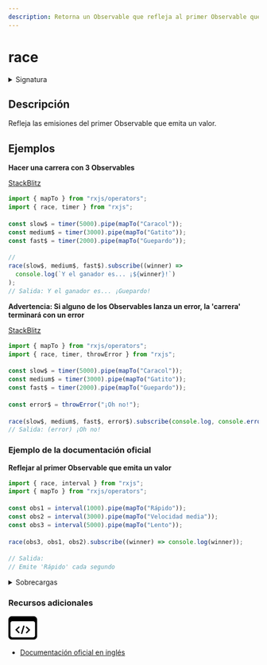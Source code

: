 ```yaml
---
description: Retorna un Observable que refleja al primer Observable que emita un valor
---
```


# race

<details>

<summary>Signatura</summary>

#### Firma

`race<T>(...observables: any[]): Observable<T>`

#### Parámetros

#### Retorna

`Observable<T>`: Un Observable que refleja las emisiones del primer Observable que emita un valor.

</details>

## Descripción

Refleja las emisiones del primer Observable que emita un valor.

## Ejemplos

**Hacer una carrera con 3 Observables**

[StackBlitz](https://stackblitz.com/edit/docu-rxjs-race?file=index.html\))

```javascript
import { mapTo } from "rxjs/operators";
import { race, timer } from "rxjs";

const slow$ = timer(5000).pipe(mapTo("Caracol"));
const medium$ = timer(3000).pipe(mapTo("Gatito"));
const fast$ = timer(2000).pipe(mapTo("Guepardo"));

//
race(slow$, medium$, fast$).subscribe((winner) =>
  console.log(`Y el ganador es... ¡${winner}!`)
);
// Salida: Y el ganador es... ¡Guepardo!
```

**Advertencia: Si alguno de los Observables lanza un error, la 'carrera' terminará con un error**

[StackBlitz](https://stackblitz.com/edit/docu-rxjs-race-2?file=index.ts)

```javascript
import { mapTo } from "rxjs/operators";
import { race, timer, throwError } from "rxjs";

const slow$ = timer(5000).pipe(mapTo("Caracol"));
const medium$ = timer(3000).pipe(mapTo("Gatito"));
const fast$ = timer(2000).pipe(mapTo("Guepardo"));

const error$ = throwError("¡Oh no!");

race(slow$, medium$, fast$, error$).subscribe(console.log, console.error);
// Salida: (error) ¡Oh no!
```

### Ejemplo de la documentación oficial

**Reflejar al primer Observable que emita un valor**

```javascript
import { race, interval } from "rxjs";
import { mapTo } from "rxjs/operators";

const obs1 = interval(1000).pipe(mapTo("Rápido"));
const obs2 = interval(3000).pipe(mapTo("Velocidad media"));
const obs3 = interval(5000).pipe(mapTo("Lento"));

race(obs3, obs1, obs2).subscribe((winner) => console.log(winner));

// Salida:
// Emite 'Rápido' cada segundo
```

<details>

<summary>Sobrecargas</summary>

#### Firma

`race(arg: [any]): Observable<A>`

#### Parámetros

#### Retorna

`Observable<A>`

#### Firma

`race(arg: [any, any]): Observable<A | B>`

#### Parámetros

#### Retorna

`Observable<A | B>`

#### Firma

`race(arg: [any, any, any]): Observable<A | B | C>`

#### Parámetros

#### Retorna

`Observable<A | B | C>`

#### Firma

`race(arg: [any, any, any, any]): Observable<A | B | C | D>`

#### Parámetros

#### Retorna

`Observable<A | B | C | D>`

#### Firma

`race(arg: [any, any, any, any, any]): Observable<A | B | C | D | E>`

#### Parámetros

#### Retorna

`Observable<A | B | C | D | E>`

#### Firma

`race(arg: any[]): Observable<T>`

#### Parámetros

#### Retorna

`Observable<T>`

#### Firma

`race(arg: any[]): Observable<{}>`

#### Parámetros

#### Retorna

`Observable<{}>`

#### Firma

`race(a: any): Observable<A>`

#### Parámetros

#### Retorna

`Observable<A>`

#### Firma

`race(a: any, b: any): Observable<A | B>`

#### Parámetros

#### Retorna

`Observable<A | B>`

#### Firma

`race(a: any, b: any, c: any): Observable<A | B | C>`

#### Parámetros

#### Retorna

`Observable<A | B | C>`

#### Firma

`race(a: any, b: any, c: any, d: any): Observable<A | B | C | D>`

#### Parámetros

#### Retorna

`Observable<A | B | C | D>`

#### Firma

`race(a: any, b: any, c: any, d: any, e: any): Observable<A | B | C | D | E>`

#### Parámetros

#### Retorna

`Observable<A | B | C | D | E>`

#### Firma

`race(observables: any[]): Observable<T>`

#### Parámetros

#### Retorna

`Observable<T>`

#### Firma

`race(observables: any[]): Observable<{}>`

#### Parámetros

#### Retorna

`Observable<{}>`

#### Firma

`race(...observables: any[]): Observable<T>`

#### Parámetros

#### Retorna

`Observable<T>`

#### Firma

`race(...observables: any[]): Observable<{}>`

#### Parámetros

#### Retorna

`Observable<{}>`

</details>

### Recursos adicionales

[![Source code](assets/icons/source-code.png)](https://github.com/ReactiveX/rxjs/blob/master/src/internal/observable/race.ts)

* [Documentación oficial en inglés](https://rxjs.dev/api/index/function/race)
